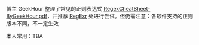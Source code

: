 


博主 GeekHour 整理了常见的正则表达式 [RegexCheatSheet-ByGeekHour.pdf](RegEx/RegexCheatSheet-ByGeekHour.pdf)，并推荐 [RegExr](https://regexr.com/) 处进行尝试。但仍需注意：各软件支持的正则版本不同，不一定生效



本人常用：TBA

```


```





